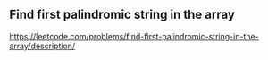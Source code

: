 ## Find first palindromic string in the array
https://leetcode.com/problems/find-first-palindromic-string-in-the-array/description/
